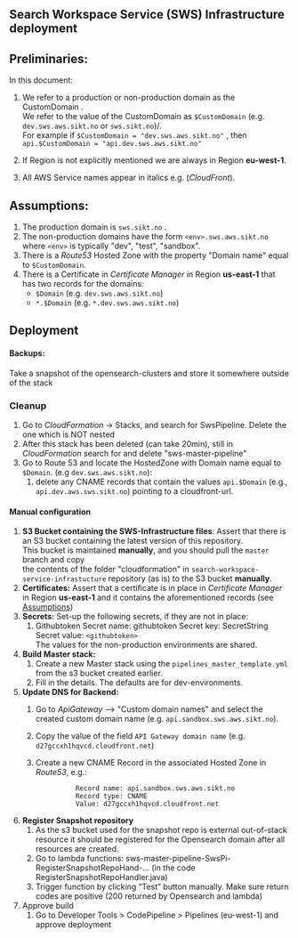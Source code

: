 ## Search Workspace Service (SWS) Infrastructure deployment 

## Preliminaries:

In this document:

1. We refer to a production or non-production domain as the CustomDomain .  
   We refer to the value of the CustomDomain  as `$CustomDomain` (e.g. `dev.sws.aws.sikt.no` or `sws.sikt.no`)/.  
   For example if `$CustomDomain = "dev.sws.aws.sikt.no"` ,  then `api.$CustomDomain = "api.dev.sws.aws.sikt.no"`

2. If Region is not explicitly mentioned we are always in Region **eu-west-1**.

3. All AWS Service names appear in italics e.g. (_CloudFront_).

<a href="#Assumptions"></a>
## Assumptions:
1. The production domain is `sws.sikt.no` .
2. The non-production domains have the form `<env>.sws.aws.sikt.no` where `<env>` is typically "dev", "test", "sandbox".
3. There is a _Route53_ Hosted Zone with the property "Domain name" equal to `$CustomDomain`.
4. There is a Certificate in _Certificate Manager_ in Region **us-east-1**  that has two records for the domains:
    * `$Domain`   (e.g. `dev.sws.aws.sikt.no`)
    * `*.$Domain` (e.g. `*.dev.sws.aws.sikt.no`)

## Deployment

#### Backups:
Take a snapshot of the opensearch-clusters and store it somewhere outside of the stack

### Cleanup

1. Go to _CloudFormation_ -> Stacks, and search for SwsPipeline. Delete the one which is NOT nested
2. After this stack has been deleted (can take 20min), still in _CloudFormation_ search for and delete "sws-master-pipeline"
3. Go to Route 53 and locate the HostedZone with Domain name equal to `$Domain`. (e.g `dev.sws.aws.sikt.no`):
   1. delete any CNAME records that contain the values `api.$Domain` (e.g., `api.dev.aws.sws.sikt.no`) pointing to a cloudfront-url.

#### Manual configuration

1. **S3 Bucket containing the SWS-Infrastructure files**:
Assert that there is an S3 bucket containing the latest version of this repository.  
This bucket is maintained **manually**, and you should pull the `master` branch and copy  
the contents of the folder "cloudformation" in `search-workspace-service-infrastucture` repository (as is) to the S3 bucket **manually**.
2. **Certificates:**
Assert that a certificate is in place in _Certificate Manager_ in Region **us-east-1** and it contains the aforementioned records (see [Assumptions](#Assumptions))
3. **Secrets:** Set-up the following secrets, if they are not in place:
   1. Githubtoken
                Secret name: githubtoken
                Secret key:   SecretString  
                Secret value: `<githubtoken>`   
                The values for the non-production environments are shared.   
4. **Build Master stack:**
   1. Create a new Master stack using the `pipelines_master_template.yml` from the s3 bucket created earlier.
   2. Fill in the details. The defaults are for dev-environments. 
5. **Update DNS for Backend:** 
   1. Go to _ApiGateway_ --> "Custom domain names" and select the created custom domain name (e.g. `api.sandbox.sws.aws.sikt.no`).
   2. Copy the value of the field `API Gateway domain name` (e.g. `d27gccxh1hqvcd.cloudfront.net`)
   3. Create a new CNAME Record in the associated Hosted Zone in _Route53_, e.g.:

                    Record name: api.sandbox.sws.aws.sikt.no
                    Record type: CNAME
                    Value: d27gccxh1hqvcd.cloudfront.net
6. **Register Snapshot repository**
   1. As the s3 bucket used for the snapshot repo is external out-of-stack resource it should be registered for the Opensearch domain after all resources are created.
   2. Go to lambda functions: sws-master-pipeline-SwsPi-RegisterSnapshotRepoHand-… (in the code RegisterSnapshotRepoHandler.java)
   3. Trigger function by clicking “Test” button manually. Make sure return codes are positive (200 returned by Opensearch and lambda)
7. Approve build
   1. Go to Developer Tools > CodePipeline > Pipelines (eu-west-1) and approve deployment
